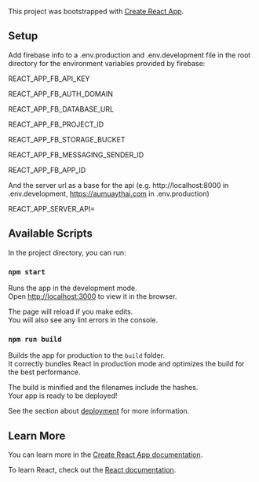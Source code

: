 This project was bootstrapped with [Create React App](https://github.com/facebook/create-react-app).

## Setup
Add firebase info to a .env.production and .env.development file in the root directory for the environment variables provided by firebase:

REACT_APP_FB_API_KEY

REACT_APP_FB_AUTH_DOMAIN

REACT_APP_FB_DATABASE_URL

REACT_APP_FB_PROJECT_ID

REACT_APP_FB_STORAGE_BUCKET

REACT_APP_FB_MESSAGING_SENDER_ID

REACT_APP_FB_APP_ID

And the server url as a base for the api (e.g. http://localhost:8000 in .env.development, https://aumuaythai.com in .env.production)

REACT_APP_SERVER_API=

## Available Scripts

In the project directory, you can run:

### `npm start`

Runs the app in the development mode.<br />
Open [http://localhost:3000](http://localhost:3000) to view it in the browser.

The page will reload if you make edits.<br />
You will also see any lint errors in the console.

### `npm run build`

Builds the app for production to the `build` folder.<br />
It correctly bundles React in production mode and optimizes the build for the best performance.

The build is minified and the filenames include the hashes.<br />
Your app is ready to be deployed!

See the section about [deployment](https://facebook.github.io/create-react-app/docs/deployment) for more information.


## Learn More

You can learn more in the [Create React App documentation](https://facebook.github.io/create-react-app/docs/getting-started).

To learn React, check out the [React documentation](https://reactjs.org/).
